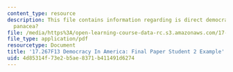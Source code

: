 ```yaml
---
content_type: resource
description: This file contains information regarding is direct democracy a perfect
  panacea?
file: /media/https%3A/open-learning-course-data-rc.s3.amazonaws.com/17-267-democracy-in-america-fall-2013/4d85314f73e2b5ae8371b411491d6274_MIT17_267F13Stu2Final.pdf
file_type: application/pdf
resourcetype: Document
title: '17.267F13 Democracy In America: Final Paper Student 2 Example'
uid: 4d85314f-73e2-b5ae-8371-b411491d6274
---
```

